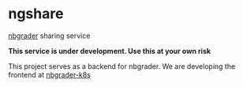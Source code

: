 # ngshare
[nbgrader](https://github.com/jupyter/nbgrader) sharing service

**This service is under development. Use this at your own risk**

This project serves as a backend for nbgrader. We are developing the frontend
 at [nbgrader-k8s](https://github.com/rkevin-arch/nbgrader-k8s)
